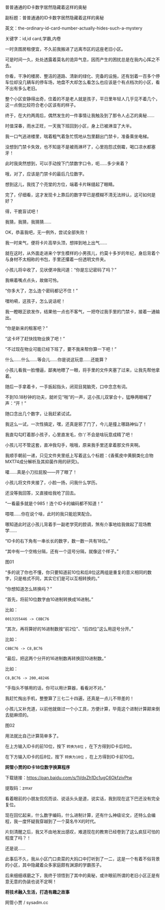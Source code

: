 普普通通的ID卡数字居然隐藏着这样的奥秘

副标题：普普通通的ID卡数字居然隐藏着这样的奥秘

英文：the-ordinary-id-card-number-actually-hides-such-a-mystery

关键字：id,id card,学霸,内卷



一时贪图房租便宜，不久前我搬进了远离市区的这座老旧小区。

可是时间一久，处处透露着莫名的诡异气息，因而产生的困扰总是在我内心挥之不去。

你看，干净的楼房、整洁的道路、清新的绿化、完备的设施，还有划着一百多个停车位却没几辆车的停车场，地盘不大却怎么看怎么也应该是个有点档次的小区，看不出有多么老旧。

整个小区安静得出奇，住着的不是老人就是孩子，平日里年轻人几乎见不着几个，这一点倒比较符合老小区该有的样子。

终于，在大约两周后，偶然发生的一件事情让我触及到了那令人忐忑的奥秘……



时值深春，雨水正旺，一天我下班回到小区，身上已被淋湿了大半。

我一口气逃进楼里，喘着粗气着急忙慌地从包里翻出门禁卡，准备乘坐电梯。

没想到门禁卡失效，也不知是不是被雨淋坏了，心里抱怨忒倒霉，喝口凉水都塞牙！

此时我突然想到，可以手动按下门禁数字口令，呃……多少来着？

哦，对了，应该是门禁卡的最后几位数字。

想到这儿，我找了个亮堂的方位，端着卡片眯缝起了眼睛。

完了，仔细看，这才发现卡上靠后的数字早已是模糊不清无法辨认，这可如何是好？

得，干脆盲试吧！

我猜，我猜，我猜猜……

OK，恭喜我吧，无一例外，尝试全部失败！

我一时来气，便将卡片高举头顶，想摔到地上出气……



就在这时，从外面走进来个学生模样的小男孩儿，约莫十多岁的年纪，身后背着个与身材不太相称的书包，手里还攥着一份透明文件夹。

小孩儿将伞收了，见状便冲我问道：“你是忘记密码了吗？”

我噘着嘴点点头，故做可怜。

“你多大了，怎么连个密码都记不住！”

嘿哟嗬，这孩子，怎么说话呢！

我一瞪眼正欲发作，结果他一点也不客气，一把夺过我手里的门禁卡，接着一通输出。

“你是新来的租客吧？”

“这卡坏了赶快找物业换了吧！”

“不过现在物业可能已经下班了，要不我来帮你算一下吧！”



什么……什么……等会儿……你是说这玩意……还能算？

小孩儿看我一脸懵逼，鄙夷地瞟了一眼，将手里的文件夹塞了过来，让我先帮他拿着。

随后一手拿着卡，一手扳起指头，闭双目晃脑壳，口中念念有词。

不到10.18秒钟的功夫，就听见“啪”的一声，这小孩儿双掌合十，猛睁两眼喊了声：“开！”

随口念出几个数字，让我赶紧试试。

我这么一试，一次性搞定，嘿，还真是邪了门了，今儿是撞上哪路神仙了！

我直勾勾盯着那小孩子，心里直发毛，你丫不会是啥玩意成精了吧！



小孩儿可不管这套，直冲我勾手，哦哦，原来我手里还拿着那文件夹啊。

我顺手朝前一递，只见文件夹里纸上写着这么个标题：《香蕉皮中黄酮类化合物MXT74成分解析及其抑菌作用的研究》。

嚯……真是小刀拉屁股——开了眼了！

小孩儿将文件夹接了，小脸一扬，问我什么学历。

还没等我回答，又直接给我呛了回去。

“一看最多就是个985！连个ID卡的编码都不知道！”

喂喂……你在说个啥，此时的我只能尬笑配合。

哪知道此时这小孩儿背着手一副老学究的腔调，煞有介事地给我做起了现场教学……



“ID卡的右下角有一串长长的数字，数一数一共有18位。”

“其中有一个空格分隔，还有一个逗号分隔，就像这个样子。”

图01



“多的说了你也不懂，你只要知道前10位和后8位这两组是重复的意义相同的数字，只是格式不同，其实它们是可以互相转换的。”

“你想知道怎么转换吗？”



“首先，将前10位数字由10进制转换成16进制。”

比如：

```
0013155446 -> C8BC76
```



“其次，再将算好的16进制数按“前2位”、“后四位”这么用逗号分开。”

比如：

```
C8BC76 -> C8,BC76
```



“最后，把这两个分开的16进制数再转换回10进制数。”

比如：

```
C8,BC76 -> 200,48246
```



“手指头不够用的话，你可以用计算器，看看对不对。”

我赶忙掏出手机，整整算了三七二十四遍，还真是一点儿不带差的！



小孩儿又补充道，以前他就做过一个小工具，方便计算，毕竟这个进制计算颠来倒去挺麻烦的。

图02



用法就比自己计算简单多了。

在上方输入ID卡的前10位，按下 `转换为8位` ，在下方得到ID卡后8位。

在下方输入ID卡的后8位，按下 `转换为10位` ，在上方得到ID卡前10位。



**网管小贾的ID卡18位数字换算程序**

下载链接：https://pan.baidu.com/s/1VdxZh1Dc1ugC6OkfzivPtw

提取码：zmxr





看着眼前的小朋友侃侃而谈、说话头头是道，说实话，我到现在这下巴还没有完全复位。

现在回忆起来，什么数字编码，什么进制计算，还有什么神级论文，还特么会编程，我一度怀疑我穿越到了一个莫名牛X的时代。

片刻清醒之后，我又不由地发出感叹，难道现在的教育已经卷到了这么疯狂可怕的程度了吗？！

还是说……



此事后不久，我从小区门口卖菜的大妈口中打听到了一二，这是一个有着不俗背景的小区，其中隐藏着众多家庭颇有渊源的学霸孩子。

后来细细琢磨之下，我终于领悟到了其中的奥秘，或许眼前所谓的老旧小区正是有意无意的伪装也说不定啊！





**将技术融入生活，打造有趣之故事**

网管小贾 / sysadm.cc